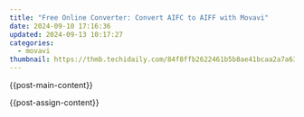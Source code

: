 ```yaml
---
title: "Free Online Converter: Convert AIFC to AIFF with Movavi"
date: 2024-09-10 17:16:36
updated: 2024-09-13 10:17:27
categories:
  - movavi
thumbnail: https://thmb.techidaily.com/84f8ffb2622461b5b8ae41bcaa2a7a63b43c8ca478ec4a5288c1fa6d62881340.jpg
---
```


{{post-main-content}}

<ins class="adsbygoogle"
     style="display:block"
     data-ad-format="autorelaxed"
     data-ad-client="ca-pub-7571918770474297"
     data-ad-slot="1223367746"></ins>

{{post-assign-content}}

<ins class="adsbygoogle"
     style="display:block"
     data-ad-client="ca-pub-7571918770474297"
     data-ad-slot="8358498916"
     data-ad-format="auto"
     data-full-width-responsive="true"></ins>
